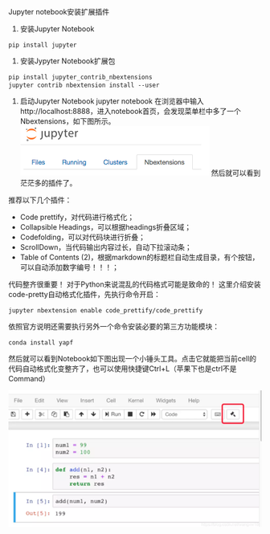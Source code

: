 



Jupyter notebook安装扩展插件

1. 安装Jupyter Notebook

```shell
pip install jupyter 
```

1. 安装Jypyter Notebook扩展包

```shell
pip install jupyter_contrib_nbextensions
jupyter contrib nbextension install --user
```

1. 启动Jupyter Notebook
   jupyter notebook
   在浏览器中输入http://localhost:8888，进入notebook首页，会发现菜单栏中多了一个Nbextensions，如下图所示。
   ![image-20210126202240593](../assets/Untitled.assets/image-20210126202240593.png)
   然后就可以看到茫茫多的插件了。

推荐以下几个插件：

- Code prettify，对代码进行格式化；
- Collapsible Headings，可以根据headings折叠区域；
- Codefolding，可以对代码块进行折叠；
- ScrollDown，当代码输出内容过长，自动下拉滚动条；
- Table of Contents (2)，根据markdown的标题栏自动生成目录，有个按钮，可以自动添加数字编号！！！；

代码整齐很重要！
对于Python来说混乱的代码格式可能是致命的！
这里介绍安装code-pretty自动格式化插件，先执行命令开启：

```shell
jupyter nbextension enable code_prettify/code_prettify
```

依照官方说明还需要执行另外一个命令安装必要的第三方功能模块：

```shell
conda install yapf
```

然后就可以看到Notebook如下图出现一个小锤头工具。点击它就能把当前cell的代码自动格式化变整齐了，也可以使用快捷键Ctrl+L（苹果下也是ctrl不是Command）

![image-20210126202346008](../assets/Untitled.assets/image-20210126202346008.png)